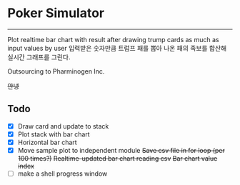 Poker Simulator
===============
- - -
Plot realtime bar chart with result after drawing trump cards as much as input values by user
입력받은 숫자만큼 트럼프 패를 뽑아 나온 패의 족보를 합산해 실시간 그래프를 그린다.

Outsourcing to Pharminogen Inc.

~~안녕~~

Todo
---
- [x] Draw card and update to stack
- [x] Plot stack with bar chart
- [x] Horizontal bar chart
- [x] Move sample plot to independent module
~~Save csv file in for loop (per 100 times?)~~
~~Realtime-updated bar chart reading csv~~
~~Bar chart value index~~
- [ ] make a shell progress window